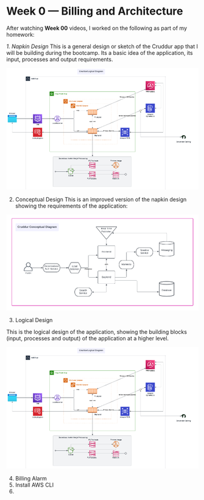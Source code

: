 # Week 0 — Billing and Architecture

After watching **Week 00** videos, I worked on the following as part of my homework:

*1. Napkin Design*
This is a general design or sketch of the Cruddur app that I will be building during the bootcamp. Its a basic idea of the application, its input, processes and output requirements. 

![This is an image](https://github.com/vonrashey/aws-bootcamp-cruddur-2023/blob/main/_docs/assets/LogicalDiagram.png)

2. Conceptual Design
This is an improved version of the napkin design showing the requirements of the application:

![This is an image](https://github.com/vonrashey/aws-bootcamp-cruddur-2023/blob/main/_docs/assets/Conceptual%20Diagram.png)


3. Logical Design

This is the logical design of the application, showing the building blocks (input, processes and output) of the application at a higher level.

![This is an image](https://github.com/vonrashey/aws-bootcamp-cruddur-2023/blob/main/_docs/assets/LogicalDiagram.png)

4. Billing Alarm
6. Install AWS CLI
7. 
